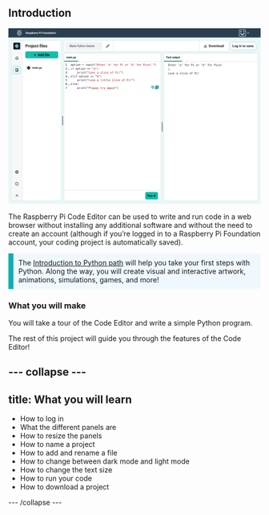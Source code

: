 ## Introduction

![Python code in the Code Editor - The Preview panel shows the output.](images/python-run.png)

The Raspberry Pi Code Editor can be used to write and run code in a web browser without installing any additional software and without the need to create an account (although if you’re logged in to a Raspberry Pi Foundation account, your coding project is automatically saved).

<div>
<p style="border-left: solid; border-width:10px; border-color: #0faeb0; background-color: aliceblue; padding: 10px;">
 The <span style="color: #0faeb0"><a href="https://projects.raspberrypi.org/en/pathways/python-intro">Introduction to Python path</a></span> will help you take your first steps with Python. Along the way, you will create visual and interactive artwork, animations, simulations, games, and more!
</p>
</div>

### What you will make

You will take a tour of the Code Editor and write a simple Python program.

The rest of this project will guide you through the features of the Code Editor!

--- collapse ---
---
title: What you will learn
---

+ How to log in
+ What the different panels are
+ How to resize the panels
+ How to name a project
+ How to add and rename a file
+ How to change between dark mode and light mode
+ How to change the text size
+ How to run your code
+ How to download a project

--- /collapse ---
